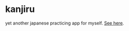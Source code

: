 # kanjiru
yet another japanese practicing app for myself. [See here](https://diptipper.github.io/kanjiru/).
